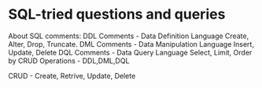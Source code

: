 # SQL-tried questions and queries

About SQL comments:
DDL Comments - Data Definition Language
               Create,
               Alter,
               Drop,
               Truncate.
DML Comments - Data Manipulation Language
               Insert,
               Update,
               Delete
DQL Comments - Data Query Language
               Select,
               Limit,
               Order by
CRUD Operations - DDL,DML,DQL

CRUD - Create, Retrive, Update, Delete


